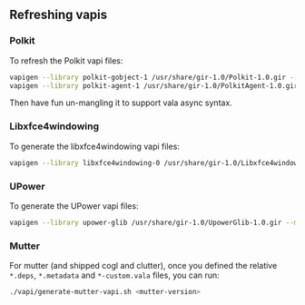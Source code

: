## Refreshing vapis

### Polkit

To refresh the Polkit vapi files:

```bash
vapigen --library polkit-gobject-1 /usr/share/gir-1.0/Polkit-1.0.gir --pkg gio-unix-2.0
vapigen --library polkit-agent-1 /usr/share/gir-1.0/PolkitAgent-1.0.gir --pkg gio-unix-2.0 --pkg polkit-gobject-1 --girdir=. --vapidir=.
```

Then have fun un-mangling it to support vala async syntax.

### Libxfce4windowing

To generate the libxfce4windowing vapi files:

```bash
vapigen --library libxfce4windowing-0 /usr/share/gir-1.0/Libxfce4windowing-0-0.gir --metadatadir .
```

### UPower

To generate the UPower vapi files:

```bash
vapigen --library upower-glib /usr/share/gir-1.0/UpowerGlib-1.0.gir --metadatadir . --pkg gio-unix-2.0 UPowerGlib-1.0-custom.vala
```

### Mutter

For mutter (and shipped cogl and clutter), once you defined the relative `*.deps`, `*.metadata` and `*-custom.vala` files, you can run:

```bash
./vapi/generate-mutter-vapi.sh <mutter-version>
```

